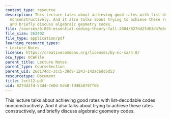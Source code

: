 ```yaml
---
content_type: resource
description: This lecture talks about achieving good rates with list-decodable codes
  nonconstructively. And it also talks about trying to achieve these rates constructively,
  and briefly discuss algebraic geometry codes.
file: /courses/6-895-essential-coding-theory-fall-2004/827dd2fd53d47e0d5d40fd48a879ff68_lect12.pdf
file_size: 263402
file_type: application/pdf
learning_resource_types:
- Lecture Notes
license: https://creativecommons.org/licenses/by-nc-sa/4.0/
ocw_type: OCWFile
parent_title: Lecture Notes
parent_type: CourseSection
parent_uid: 26d174dc-3cc5-30d8-1243-142ac6dc6d53
resourcetype: Document
title: lect12.pdf
uid: 827dd2fd-53d4-7e0d-5d40-fd48a879ff68
---
```

This lecture talks about achieving good rates with list-decodable codes nonconstructively. And it also talks about trying to achieve these rates constructively, and briefly discuss algebraic geometry codes.